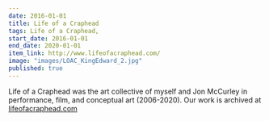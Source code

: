 ```yaml
---
date: 2016-01-01
title: Life of a Craphead
tags: Life of a Craphead, 
start_date: 2016-01-01
end_date: 2020-01-01
item_link: http://www.lifeofacraphead.com/
image: "images/LOAC_KingEdward_2.jpg"
published: true
---
```

Life of a Craphead was the art collective of myself and Jon McCurley in performance, film, and conceptual art (2006-2020). Our work is archived at [lifeofacraphead.com](https://www.lifeofacraphead.com)
